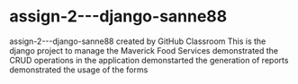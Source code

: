 # assign-2---django-sanne88
assign-2---django-sanne88 created by GitHub Classroom
This is the django project to manage the Maverick Food Services
demonstrated the CRUD operations in the application
demonstarted the generation of reports
demonstrated the usage of the forms
